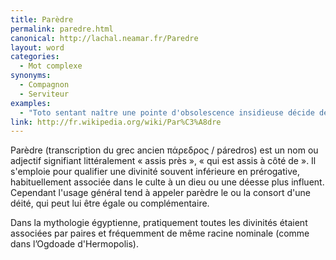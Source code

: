 ```yaml
---
title: Parèdre
permalink: paredre.html
canonical: http://lachal.neamar.fr/Paredre
layout: word
categories:
  - Mot complexe
synonyms:
  - Compagnon
  - Serviteur
examples:
  - "Toto sentant naître une pointe d'obsolescence insidieuse décide de prendre sa retraite. Il choisit donc comme parèdre… Mickey. (cf. Histoires)"
link: http://fr.wikipedia.org/wiki/Par%C3%A8dre
---
```


Parèdre (transcription du grec ancien &#960;&#940;&#961;&#949;&#948;&#961;&#959;&#962; / páredros) est un nom ou adjectif signifiant littéralement «  assis près », « qui est assis à côté de ». Il s'emploie pour qualifier une divinité souvent inférieure en prérogative, habituellement associée dans le culte à un dieu ou une déesse plus influent. Cependant l'usage général tend à appeler parèdre le ou la consort d'une déité, qui peut lui être égale ou complémentaire.

Dans la mythologie égyptienne, pratiquement toutes les divinités étaient associées par paires et fréquemment de même racine nominale (comme dans l’Ogdoade d'Hermopolis).

